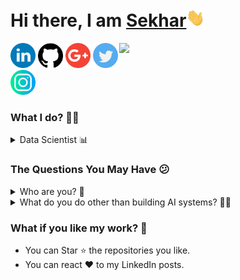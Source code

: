 <h1>Hi there, I am <a href="https://dhana-sekhar.github.io/">Sekhar</a><img src="https://raw.githubusercontent.com/ABSphreak/ABSphreak/master/gifs/Hi.gif" width="30px"></h1>
<img align='right' src="https://github.com/dhana-sekhar/dhana-sekhar/blob/master/my_tensorflow_image.jpg" width="330" />

<a href="https://www.linkedin.com/in/dhanasekhar-buddha/"><img src="https://github.com/dhana-sekhar/dhana-sekhar/blob/master/logos/linkedin.png" width="40" /></a>
<a href="https://github.com/dhana-sekhar"><img src="https://github.com/dhana-sekhar/dhana-sekhar/blob/master/logos/github-logo.png" width="40" /></a>
<a href="mailto:buddha.dhanasekhar@gmail.com"><img src="https://github.com/dhana-sekhar/dhana-sekhar/blob/master/logos/google-plus.png" width="40" /></a>
<a href="https://twitter.com/dhanasekhar_b"><img src="https://github.com/dhana-sekhar/dhana-sekhar/blob/master/logos/twitter.png" width="40" /></a>
<a href="https://www.instagram.com/dhanasekhar_buddha/"><img src="https://github.com/dhana-sekhar/dhana-sekhar/blob/master/logos/instagram.png" width="40" /></a>

<h3>What I do? 👨‍💻</h3>
<details>
<summary>Data Scientist 📊</summary>
<ul>
  <li><a href="https://github.com/dhana-sekhar/python3">Python3</a></li>
  <li><a href="https://github.com/dhana-sekhar/Machine_Learning">Machine Learning</a></li>
  <li>Many more on and out of Github...</li>
</ul>
</details>

<h3>The Questions You May Have 😕</h3>
<details>
  <summary>Who are you? 👨</summary>
  <pre>
  As you know my name is sekhar, I am a passionate individual who always thrive to work on end to end products which develop sustainable and scalable social and
  technical systems to create impact.
  You can mail me at buddha.dhanasekhar@gmail.com
  You can contact me at +91 8985886655<br>
  </pre>
</details>
<details>
<summary>What do you do other than building AI systems? 💁‍♂️</summary>
  <ul>
    <li>I write blogs about python, Machine learning and deep learning. You can visit my blog site at <a href="https://medium.com/@dhanasekhar.media">dhanasekhar.media</a>.</li>
  </ul>
</details>

<h3>What if you like my work? 🤩</h3>
<ul>
  <li>You can Star ⭐ the repositories you like.</li>
  <li>You can react ❤️ to my LinkedIn posts.</li>
</ul>
